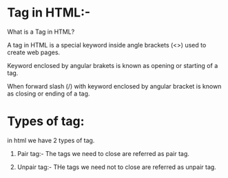 # Tag in HTML:-
What is a Tag in HTML?

A tag in HTML is a special keyword inside angle brackets (<>) used to create web pages.

Keyword enclosed by angular brakets is known as opening or starting of a tag.

When forward slash (/) with keyword enclosed by angular bracket is known as closing or ending of a tag.

# Types of tag:
 in html we have 2 types of tag.
 
 1. Pair tag:- The tags we need to close are referred as pair tag.

 2. Unpair tag:- THe tags we need not to close are referred as unpair tag.